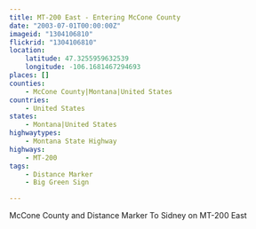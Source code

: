 ```yaml
---
title: MT-200 East - Entering McCone County
date: "2003-07-01T00:00:00Z"
imageid: "1304106810"
flickrid: "1304106810"
location:
    latitude: 47.3255959632539
    longitude: -106.1681467294693
places: []
counties:
    - McCone County|Montana|United States
countries:
    - United States
states:
    - Montana|United States
highwaytypes:
    - Montana State Highway
highways:
    - MT-200
tags:
    - Distance Marker
    - Big Green Sign

---
```

McCone County and Distance Marker To Sidney on MT-200 East